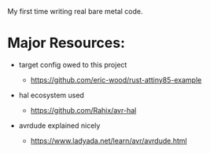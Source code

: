 My first time writing real bare metal code.

# Major Resources:

- target config owed to this project

  - https://github.com/eric-wood/rust-attiny85-example

- hal ecosystem used

  - https://github.com/Rahix/avr-hal

- avrdude explained nicely

  - https://www.ladyada.net/learn/avr/avrdude.html
